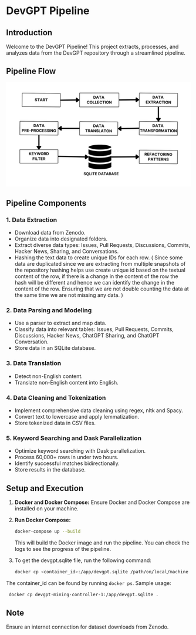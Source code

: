# DevGPT Pipeline

## Introduction

Welcome to the DevGPT Pipeline! This project extracts, processes, and analyzes data from the DevGPT repository through a streamlined pipeline.

## Pipeline Flow

![DevGPT Pipeline](images/Devgptt.png)


## Pipeline Components

### 1. Data Extraction
- Download data from Zenodo.
- Organize data into designated folders.
- Extract diverse data types: Issues, Pull Requests, Discussions, Commits, Hacker News, Sharing, and Conversations.
- Hashing the text data to create unique IDs for each row. ( Since some data are duplicated since we are extracting from multiple snapshots of the repository hashing helps use create unique id based on the textual content of the row, if there is a change in the content of the row the hash will be different and hence we can identify the change in the content of the row. Ensuring that we are not double counting the data at the same time we are not missing any data. )

### 2. Data Parsing and Modeling
- Use a parser to extract and map data.
- Classify data into relevant tables: Issues, Pull Requests, Commits, Discussions, Hacker News, ChatGPT Sharing, and ChatGPT Conversation.
- Store data in an SQLite database.

### 3. Data Translation
- Detect non-English content.
- Translate non-English content into English.

### 4. Data Cleaning and Tokenization
- Implement comprehensive data cleaning using regex, nltk and Spacy.
- Convert text to lowercase and apply lemmatization.
- Store tokenized data in CSV files.

### 5. Keyword Searching and Dask Parallelization
- Optimize keyword searching with Dask parallelization.
- Process 60,000+ rows in under two hours.
- Identify successful matches bidirectionally.
- Store results in the database.

## Setup and Execution

1. **Docker and Docker Compose:**
    Ensure Docker and Docker Compose are installed on your machine.

2. **Run Docker Compose:**
   ```bash
   docker-compose up --build
   ```
    This will build the Docker image and run the pipeline. You can check the logs to see the progress of the pipeline.

3. To get the devgpt.sqlite file, run the following command:
   ```bash
   docker cp <container_id>:/app/devgpt.sqlite /path/on/local/machine
   ```
The container_id can be found by running `docker ps`.
Sample usage:
   ```bash
    docker cp devgpt-mining-controller-1:/app/devgpt.sqlite . 
   ```




## Note

Ensure an internet connection for dataset downloads from Zenodo.

